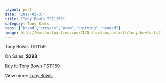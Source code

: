```yaml
---
layout: post
date: '2017-05-05'
title: "Tony Bowls TS11159"
category: Tony Bowls
tags: ["brand","dresses","prom","charming","beaded"]
image: http://www.lustparties.com/7170-thickbox_default/tony-bowls-ts11159.jpg
---
```

Tony Bowls TS11159

On Sales: **$298**
<a href="https://www.lustparties.com/en/tony-bowls/2439-tony-bowls-ts11159.html"><amp-img layout="responsive" width="600" height="600" src="//www.lustparties.com/7170-thickbox_default/tony-bowls-ts11159.jpg" alt="Tony Bowls TS11159 0" /></a>
<a href="https://www.lustparties.com/en/tony-bowls/2439-tony-bowls-ts11159.html"><amp-img layout="responsive" width="600" height="600" src="//www.lustparties.com/7173-thickbox_default/tony-bowls-ts11159.jpg" alt="Tony Bowls TS11159 1" /></a>
<a href="https://www.lustparties.com/en/tony-bowls/2439-tony-bowls-ts11159.html"><amp-img layout="responsive" width="600" height="600" src="//www.lustparties.com/7172-thickbox_default/tony-bowls-ts11159.jpg" alt="Tony Bowls TS11159 2" /></a>
<a href="https://www.lustparties.com/en/tony-bowls/2439-tony-bowls-ts11159.html"><amp-img layout="responsive" width="600" height="600" src="//www.lustparties.com/7171-thickbox_default/tony-bowls-ts11159.jpg" alt="Tony Bowls TS11159 3" /></a>

Buy it: [Tony Bowls TS11159](https://www.lustparties.com/en/tony-bowls/2439-tony-bowls-ts11159.html "Tony Bowls TS11159")

View more: [Tony Bowls](https://www.lustparties.com/en/5-tony-bowls "Tony Bowls")